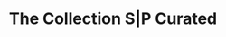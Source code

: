 ---
title: "The Collection S|P Curated"
url: /marietta/the-collection-s-p-curated/
shop: variety store
---